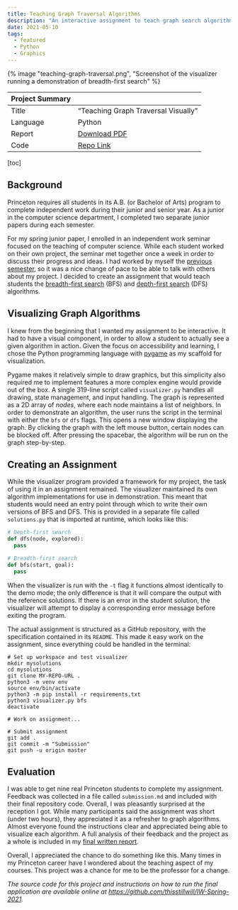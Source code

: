 ```yaml
---
title: Teaching Graph Traversal Algorithms
description: "An interactive assignment to teach graph search algorithms for my spring junior paper at Princeton University."
date: 2021-05-10
tags:
  - featured
  - Python
  - Graphics
---
```


{% image "teaching-graph-traversal.png", "Screenshot of the visualizer running a demonstration of breadth-first search" %}

| Project&nbsp;Summary |                                                                     |
| -------------------- | ------------------------------------------------------------------- |
| Title                | “Teaching Graph Traversal Visually”                                 |
| Language             | Python                                                              |
| Report               | [Download PDF](../../static/documents/teaching-graph-traversal.pdf) |
| Code                 | [Repo Link](https://github.com/thisstillwill/IW-Spring-2021)        |

[toc]

## Background

Princeton requires all students in its A.B. (or Bachelor of Arts) program to complete independent work during their junior and senior year. As a junior in the computer science department, I completed two separate junior papers during each semester.

For my spring junior paper, I enrolled in an independent work seminar focused on the teaching of computer science. While each student worked on their own project, the seminar met together once a week in order to discuss their progress and ideas. I had worked by myself the [previous semester](../improving-the-marching-cubes-algorithm), so it was a nice change of pace to be able to talk with others about my project. I decided to create an assignment that would teach students the [breadth-first search](https://en.wikipedia.org/wiki/Breadth-first_search) (BFS) and [depth-first search](https://en.wikipedia.org/wiki/Depth-first_search) (DFS) algorithms.

## Visualizing Graph Algorithms

I knew from the beginning that I wanted my assignment to be interactive. It had to have a visual component, in order to allow a student to actually see a given algorithm in action. Given the focus on accessibility and learning, I chose the Python programming language with [pygame](https://www.pygame.org) as my scaffold for visualization.

Pygame makes it relatively simple to draw graphics, but this simplicity also required me to implement features a more complex engine would provide out of the box. A single 319-line script called `visualizer.py` handles all drawing, state management, and input handling. The graph is represented as a 2D array of _nodes_, where each node maintains a list of neighbors. In order to demonstrate an algorithm, the user runs the script in the terminal with either the `bfs` or `dfs` flags. This opens a new window displaying the graph. By clicking the graph with the left mouse button, certain nodes can be blocked off. After pressing the spacebar, the algorithm will be run on the graph step-by-step.

## Creating an Assignment

While the visualizer program provided a framework for my project, the task of using it in an assignment remained. The visualizer maintained its own algorithm implementations for use in demonstration. This meant that students would need an entry point through which to write their own versions of BFS and DFS. This is provided in a separate file called `solutions.py` that is imported at runtime, which looks like this:

```python
# Depth-first search
def dfs(node, explored):
  pass

# Breadth-first search
def bfs(start, goal):
  pass
```

When the visualizer is run with the `-t` flag it functions almost identically to the demo mode; the only difference is that it will compare the output with the reference solutions. If there is an error in the student solution, the visualizer will attempt to display a corresponding error message before exiting the program.

The actual assignment is structured as a GitHub repository, with the specification contained in its `README`. This made it easy work on the assignment, since everything could be handled in the terminal:

```shell
# Set up workspace and test visualizer
mkdir mysolutions
cd mysolutions
git clone MY-REPO-URL .
python3 -m venv env
source env/bin/activate
python3 -m pip install -r requirements.txt
python3 visualizer.py bfs
deactivate

# Work on assignment...

# Submit assignment
git add .
git commit -m "Submission"
git push -u origin master
```

## Evaluation

I was able to get nine real Princeton students to complete my assignment. Feedback was collected in a file called `submission.md` and included with their final repository code. Overall, I was pleasantly surprised at the reception I got. While many participants said the assignment was short (under two hours), they appreciated it as a refresher to graph algorithms. Almost everyone found the instructions clear and appreciated being able to visualize each algorithm. A full analysis of their feedback and the project as a whole is included in my [final written report](../../static/documents/teaching-graph-traversal.pdf).

Overall, I appreciated the chance to do something like this. Many times in my Princeton career have I wondered about the teaching aspect of my courses. This project was a chance for me to be the professor for a change.

_The source code for this project and instructions on how to run the final application are available online at <https://github.com/thisstillwill/IW-Spring-2021>._
